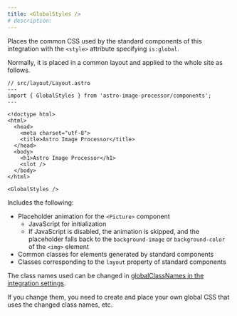 ```yaml
---
title: <GlobalStyles />
# description:
---
```


Places the common CSS used by the standard components of this integration with the `<style>` attribute specifying `is:global`.

Normally, it is placed in a common layout and applied to the whole site as follows.

```astro ins={3,18}
// src/layout/Layout.astro
---
import { GlobalStyles } from 'astro-image-processor/components';
---

<!doctype html>
<html>
  <head>
    <meta charset="utf-8">
    <title>Astro Image Processor</title>
  </head>
  <body>
    <h1>Astro Image Processor</h1>
    <slot />
  </body>
</html>

<GlobalStyles />
```

Includes the following:

- Placeholder animation for the `<Picture>` component
    - JavaScript for initialization
    - If JavaScript is disabled, the animation is skipped, and the placeholder falls back to the `background-image` or `background-color` of the `<img>` element
- Common classes for elements generated by standard components
- Classes corresponding to the `layout` property of standard components

The class names used can be changed in [globalClassNames in the integration settings](/astro-image-processor/configuration/reference/#globalclassnames).

If you change them, you need to create and place your own global CSS that uses the changed class names, etc.

